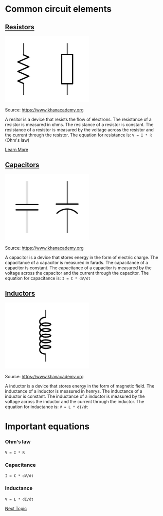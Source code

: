 # Common circuit elements 


## [Resistors](/circuit%20elements/specific/Resistors.md)
![Resistors](../assets/ResistorsSym.svg)

Source: https://www.khanacademy.org

A resitor is a device that resists the flow of electrons. The resistance of a resistor is measured in ohms. The resistance of a resistor is constant. The resistance of a resistor is measured by the voltage across the resistor and the current through the resistor. The equation for resistance is: `V = I * R` (Ohm's law)

[Learn More](/circuit%20elements//specific/resistors.md)


##  [Capacitors](/circuit%20elements/specific/Capacitors.md)
![Capacitors](../assets/CapacitorSym.svg)

Source: https://www.khanacademy.org

A capacitor is a device that stores energy in the form of electric charge. The capacitance of a capacitor is measured in farads. The capacitance of a capacitor is constant. The capacitance of a capacitor is measured by the voltage across the capacitor and the current through the capacitor. The equation for capacitance is: `I = C * dV/dt`

## [Inductors](/circuit%20elements/specific/Inductors.md)
![Inductors](../assets/InductorSym.svg)

Source: https://www.khanacademy.org

A inductor is a device that stores energy in the form of magnetic field. The inductance of a inductor is measured in henrys. The inductance of a inductor is constant. The inductance of a inductor is measured by the voltage across the inductor and the current through the inductor.  The equation for inductance is: `V = L * dI/dt`


# Important equations


### Ohm's law
`V = I * R`

### Capacitance
`I = C * dV/dt`

### Inductance
`V = L * dI/dt`

[Next Topic](/circuit%20elements/Sources.md)